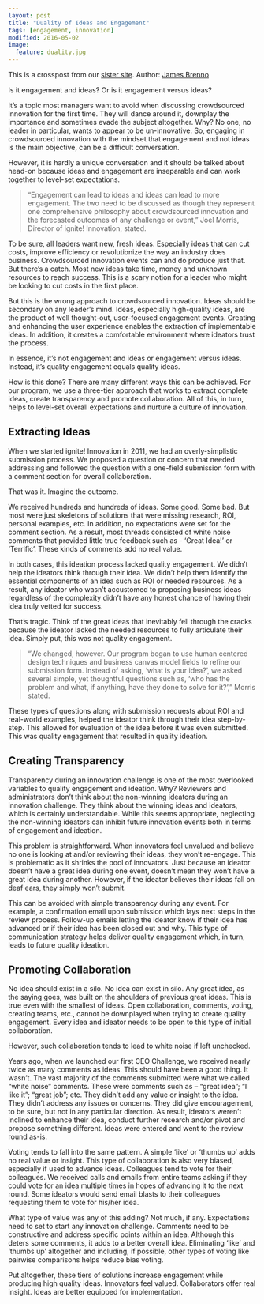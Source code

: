 ```yaml
---
layout: post
title: "Duality of Ideas and Engagement"
tags: [engagement, innovation]
modified: 2016-05-02
image:
  feature: duality.jpg
---
```


This is a crosspost from our [sister site](http://www.helloignite.com).
Author: [James Brenno](https://www.linkedin.com/in/garrett-brenno-6553a217)

Is it engagement and ideas? Or is it engagement versus ideas?

It’s a topic most managers want to avoid when discussing crowdsourced innovation for the first time. They will dance around it, downplay the importance and sometimes evade the subject altogether. Why? No one, no leader in particular, wants to appear to be un-innovative. So, engaging in crowdsourced innovation with the mindset that engagement and not ideas is the main objective, can be a difficult conversation.

However, it is hardly a unique conversation and it should be talked about head-on because ideas and engagement are inseparable and can work together to level-set expectations.

> “Engagement can lead to ideas and ideas can lead to more engagement. The two need to be discussed as though they represent one comprehensive philosophy about crowdsourced innovation and the forecasted outcomes of any challenge or event,” Joel Morris,  Director of ignite! Innovation, stated.

To be sure, all leaders want new, fresh ideas. Especially ideas that can cut costs, improve efficiency or revolutionize the way an industry does business. Crowdsourced innovation events can and do produce just that. But there’s a catch. Most new ideas take time, money and unknown resources to reach success. This is a scary notion for a leader who might be looking to cut costs in the first place.

But this is the wrong approach to crowdsourced innovation. Ideas should be secondary on any leader’s mind. Ideas, especially high-quality ideas, are the product of well thought-out, user-focused engagement events. Creating and enhancing the user experience enables the extraction of implementable ideas. In addition, it creates a comfortable environment where ideators trust the process.

In essence, it’s not engagement and ideas or engagement versus ideas. Instead, it’s quality engagement equals quality ideas.

How is this done? There are many different ways this can be achieved. For our program, we use a three-tier approach that works to extract complete ideas, create transparency and promote collaboration. All of this, in turn, helps to level-set overall expectations and nurture a culture of innovation.

## Extracting Ideas

When we started ignite! Innovation in 2011, we had an overly-simplistic submission process. We proposed a question or concern that needed addressing and followed the question with a one-field submission form with a comment section for overall collaboration.

That was it. Imagine the outcome.

We received hundreds and hundreds of ideas. Some good. Some bad. But most were just skeletons of solutions that were missing research, ROI, personal examples, etc. In addition, no expectations were set for the comment section. As a result, most threads consisted of white noise comments that provided little true feedback such as - ‘Great Idea!’ or ‘Terrific’. These kinds of comments add no real value.

In both cases, this ideation process lacked quality engagement. We didn’t help the ideators think through their idea. We didn’t help them identify the essential components of an idea such as ROI or needed resources. As a result, any ideator who wasn’t accustomed to proposing business ideas regardless of the complexity didn’t have any honest chance of having their idea truly vetted for success.

That’s tragic. Think of the great ideas that inevitably fell through the cracks because the ideator lacked the needed resources to fully articulate their idea. Simply put, this was not quality engagement.

> “We changed, however. Our program began to use human centered design techniques and business canvas model fields to refine our submission form. Instead of asking, ‘what is your idea?’, we asked several simple, yet thoughtful questions such as, ‘who has the problem and what, if anything, have they done to solve for it?’,” Morris stated.

These types of questions along with submission requests about ROI and real-world examples, helped the ideator think through their idea step-by-step. This allowed for evaluation of the idea before it was even submitted. This was quality engagement that resulted in quality ideation.

## Creating Transparency

Transparency during an innovation challenge is one of the most overlooked variables to quality engagement and ideation. Why? Reviewers and administrators don’t think about the non-winning ideators during an innovation challenge. They think about the winning ideas and ideators, which is certainly understandable. While this seems appropriate, neglecting the non-winning ideators can inhibit future innovation events both in terms of engagement and ideation.

This problem is straightforward. When innovators feel unvalued and believe no one is looking at and/or reviewing their ideas, they won’t re-engage. This is problematic as it shrinks the pool of innovators. Just because an ideator doesn’t have a great idea during one event, doesn’t mean they won’t have a great idea during another. However, if the ideator believes their ideas fall on deaf ears, they simply won’t submit.

This can be avoided with simple transparency during any event. For example, a confirmation email upon submission which lays next steps in the review process. Follow-up emails letting the ideator know if their idea has advanced or if their idea has been closed out and why. This type of communication strategy helps deliver quality engagement which, in turn, leads to future quality ideation.

## Promoting Collaboration

No idea should exist in a silo. No idea can exist in silo. Any great idea, as the saying goes, was built on the shoulders of previous great ideas. This is true even with the smallest of ideas. Open collaboration, comments, voting, creating teams, etc., cannot be downplayed when trying to create quality engagement. Every idea and ideator needs to be open to this type of initial collaboration.

However, such collaboration tends to lead to white noise if left unchecked.

Years ago, when we launched our first CEO Challenge, we received nearly twice as many comments as ideas. This should have been a good thing. It wasn’t. The vast majority of the comments submitted were what we called “white noise” comments. These were comments such as – “great idea”; “I like it”; “great job”; etc. They didn’t add any value or insight to the idea. They didn’t address any issues or concerns. They did give encouragement, to be sure, but not in any particular direction. As result, ideators weren’t inclined to enhance their idea, conduct further research and/or pivot and propose something different. Ideas were entered and went to the review round as-is.

Voting tends to fall into the same pattern. A simple ‘like’ or ‘thumbs up’ adds no real value or insight. This type of collaboration is also very biased, especially if used to advance ideas. Colleagues tend to vote for their colleagues. We received calls and emails from entire teams asking if they could vote for an idea multiple times in hopes of advancing it to the next round. Some ideators would send email blasts to their colleagues requesting them to vote for his/her idea.

What type of value was any of this adding? Not much, if any. Expectations need to set to start any innovation challenge. Comments need to be constructive and address specific points within an idea. Although this deters some comments, it adds to a better overall idea. Eliminating ‘like’ and ‘thumbs up’ altogether and including, if possible, other types of voting like pairwise comparisons helps reduce bias voting.

Put altogether, these tiers of solutions increase engagement while producing high quality ideas. Innovators feel valued. Collaborators offer real insight. Ideas are better equipped for implementation.
